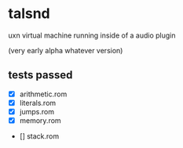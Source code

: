 # talsnd

uxn virtual machine running inside of a audio plugin

(very early alpha whatever version)

## tests passed
- [x] arithmetic.rom
- [x] literals.rom
- [x] jumps.rom
- [x] memory.rom
- [] stack.rom